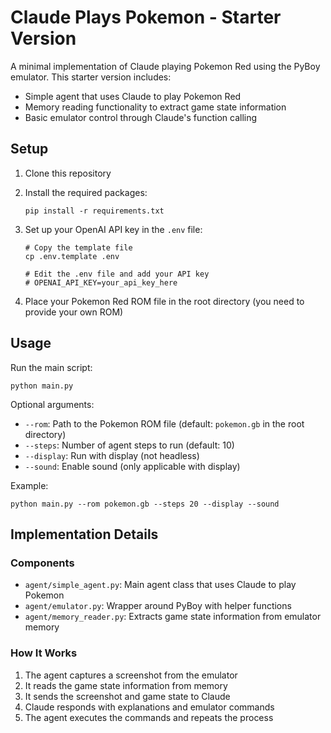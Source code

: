 # Claude Plays Pokemon - Starter Version

A minimal implementation of Claude playing Pokemon Red using the PyBoy emulator. This starter version includes:

- Simple agent that uses Claude to play Pokemon Red
- Memory reading functionality to extract game state information
- Basic emulator control through Claude's function calling

## Setup

1. Clone this repository
2. Install the required packages:
   ```
   pip install -r requirements.txt
   ```
3. Set up your OpenAI API key in the `.env` file:
   ```
   # Copy the template file
   cp .env.template .env
   
   # Edit the .env file and add your API key
   # OPENAI_API_KEY=your_api_key_here
   ```

4. Place your Pokemon Red ROM file in the root directory (you need to provide your own ROM)

## Usage

Run the main script:

```
python main.py
```

Optional arguments:
- `--rom`: Path to the Pokemon ROM file (default: `pokemon.gb` in the root directory)
- `--steps`: Number of agent steps to run (default: 10)
- `--display`: Run with display (not headless)
- `--sound`: Enable sound (only applicable with display)

Example:
```
python main.py --rom pokemon.gb --steps 20 --display --sound
```

## Implementation Details

### Components

- `agent/simple_agent.py`: Main agent class that uses Claude to play Pokemon
- `agent/emulator.py`: Wrapper around PyBoy with helper functions
- `agent/memory_reader.py`: Extracts game state information from emulator memory

### How It Works

1. The agent captures a screenshot from the emulator
2. It reads the game state information from memory
3. It sends the screenshot and game state to Claude
4. Claude responds with explanations and emulator commands
5. The agent executes the commands and repeats the process